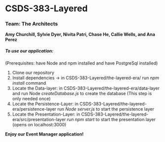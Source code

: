 # CSDS-383-Layered

### Team: The Architects 
<b>Amy Churchill, Sylvie Dyer, Nivita Patri, Chase He, Callie Wells, and Ana Perez</b>

##### To use our application:
(Prerequisites: have Node and npm installed and have PostgreSql installed)
1. Clone our repository
2. Install dependencies → in CSDS-383-Layered/the-layered-era/ run <i>npm install</i> command
3. Locate the Data-layer: in CSDS-383-Layered/the-layered-era/data-layer and run Node <i>createDatabase.js</i> to create the database (This step is only needed once)
4. Locate the Persistence-Layer: in CSDS-383-Layered/the-layered-era/persistence-layer run <i>Node server.js</i> to start the persistence layer
5. Locate the Presentation-Layer: in CSDS-383-Layered/the-layered-era/src/presentation-layer <i>run npm start</i> to start the presentation layer (opens on localhost:3000)

<b>Enjoy our Event Manager application!</b>





